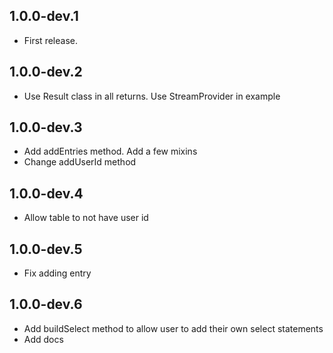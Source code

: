 ## 1.0.0-dev.1

* First release.

## 1.0.0-dev.2
* Use Result class in all returns. Use StreamProvider in example

## 1.0.0-dev.3
* Add addEntries method. Add a few mixins 
* Change addUserId method

## 1.0.0-dev.4
* Allow table to not have user id

## 1.0.0-dev.5
* Fix adding entry

## 1.0.0-dev.6
* Add buildSelect method to allow user to add their own select statements
* Add docs


